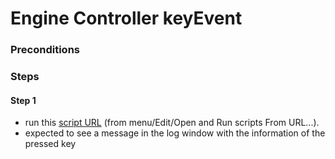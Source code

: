 # Engine Controller keyEvent

### Preconditions

### Steps

#### Step 1
- run this [script URL](./create.js?raw=true) (from menu/Edit/Open and Run scripts From URL...). 
- expected to see a message in the log window with the information of the pressed key

 